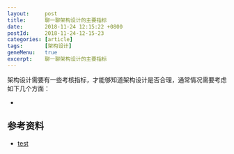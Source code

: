 ```yaml
---
layout:     post
title:      聊一聊架构设计的主要指标
date:       2018-11-24 12:15:22 +0800
postId:     2018-11-24-12-15-23
categories: [article]
tags:       [架构设计]
geneMenu:   true
excerpt:    聊一聊架构设计的主要指标
---
```


架构设计需要有一些考核指标，才能够知道架构设计是否合理，通常情况需要考虑如下几个方面：

* 

## 参考资料

* [test](test.html)

```java
```

